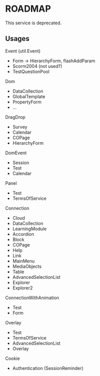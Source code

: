 # ROADMAP

This service is deprecated.

## Usages

Event (util.Event)
- Form -> HierarchyForm, flashAddParam
- Scorm2004 (not used?)
- TestQuestionPool


Dom
- DataCollection
- GlobalTemplate
- PropertyForm
- ...

DragDrop
- Survey
- Calendar
- COPage
- HierarchyForm

DomEvent
- Session
- Test
- Calendar


Panel
- Test
- TermsOfService


Connection
- Cloud
- DataCollection
- LearningModule
- Accordion
- Block
- COPage
- Help
- Link
- MainMenu
- MediaObjects
- Table
- AdvancedSelectionList
- Explorer
- Explorer2

ConnectionWithAnimation
- Test
- Form

Overlay
- Test
- TermsOfService
- AdvancedSelectionList
- Overlay

Cookie
- Authentication (SessionReminder)